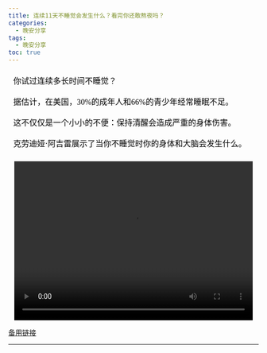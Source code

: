 ```yaml
---
title: 连续11天不睡觉会发生什么？看完你还敢熬夜吗？
categories:
  - 晚安分享
tags:
  - 晚安分享
toc: true 
---
```





<!-- 你试过连续多长时间不睡觉？

据估计，在美国，30%的成年人和66%的青少年经常睡眠不足。

这不仅仅是一个小小的不便：保持清醒会造成严重的身体伤害。

克劳迪娅·阿吉雷展示了当你不睡觉时你的身体和大脑会发生什么。 -->

<section id="nice" data-tool="mdnice编辑器" data-website="https://www.mdnice.com" style="font-size: 16px; color: black; padding: 0 10px; line-height: 1.6; word-spacing: 0px; letter-spacing: 0px; word-break: break-word; word-wrap: break-word; text-align: left; font-family: Optima-Regular, Optima, PingFangSC-light, PingFangTC-light, 'PingFang SC', Cambria, Cochin, Georgia, Times, 'Times New Roman', serif;"><p data-tool="mdnice编辑器" style="font-size: 16px; padding-top: 8px; padding-bottom: 8px; margin: 0; line-height: 26px; color: black;">你试过连续多长时间不睡觉？</p>
<p data-tool="mdnice编辑器" style="font-size: 16px; padding-top: 8px; padding-bottom: 8px; margin: 0; line-height: 26px; color: black;">据估计，在美国，30%的成年人和66%的青少年经常睡眠不足。</p>
<p data-tool="mdnice编辑器" style="font-size: 16px; padding-top: 8px; padding-bottom: 8px; margin: 0; line-height: 26px; color: black;">这不仅仅是一个小小的不便：保持清醒会造成严重的身体伤害。</p>
<p data-tool="mdnice编辑器" style="font-size: 16px; padding-top: 8px; padding-bottom: 8px; margin: 0; line-height: 26px; color: black;">克劳迪娅·阿吉雷展示了当你不睡觉时你的身体和大脑会发生什么。</p>
</section>


<p style="text-align:center">
   <video width="480" height="320" controls>
       <source src="/video/96.mp4">
   </video>
</p>
 <p><a href="/video/96.mp4">备用链接</a></p>
 
---






